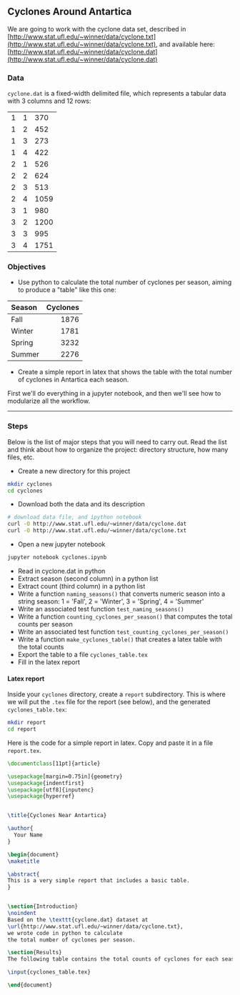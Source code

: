 ## Cyclones Around Antartica

We are going to work with the cyclone data set, described in 
[http://www.stat.ufl.edu/~winner/data/cyclone.txt](http://www.stat.ufl.edu/~winner/data/cyclone.txt), and available here:
[http://www.stat.ufl.edu/~winner/data/cyclone.dat](http://www.stat.ufl.edu/~winner/data/cyclone.dat)


### Data

`cyclone.dat` is a fixed-width delimited file, which represents a tabular data with 3 columns and 12 rows:

|   |   |      |
|---|---|------|
| 1 | 1 |  370 |
| 1 | 2 |  452 |
| 1 | 3 |  273 |
| 1 | 4 |  422 |
| 2 | 1 |  526 |
| 2 | 2 |  624 |
| 2 | 3 |  513 |
| 2 | 4 | 1059 |
| 3 | 1 |  980 |
| 3 | 2 | 1200 |
| 3 | 3 |  995 |
| 3 | 4 | 1751 |


### Objectives

- Use python to calculate the total number of cyclones per season, aiming to produce a "table" like this one:

| Season | Cyclones | 
|:-------|---------:|
| Fall	 |  1876    |
| Winter |  1781    |
| Spring |  3232    |
| Summer |  2276    |

- Create a simple report in latex that shows the table with the total number of cyclones in Antartica each season.

First we'll do everything in a jupyter notebook, and then we'll see how to modularize all the workflow.

-----

### Steps 

Below is the list of major steps that you will need to carry out. Read the list and think about how to organize the project: directory structure, how many files, etc.

- Create a new directory for this project
```bash
mkdir cyclones
cd cyclones
```
- Download both the data and its description
```bash
# download data file, and ipython notebook
curl -O http://www.stat.ufl.edu/~winner/data/cyclone.dat
curl -O http://www.stat.ufl.edu/~winner/data/cyclone.txt
```
- Open a new jupyter notebook
```bash
jupyter notebook cyclones.ipynb
```
- Read in cyclone.dat in python
- Extract season (second column) in a python list
- Extract count (third column) in a python list
- Write a function `naming_seasons()` that converts numeric season into a string season: 1 = 'Fall', 2 = 'Winter', 3 = 'Spring', 4 = 'Summer'
- Write an associated test function `test_naming_seasons()`
- Write a function `counting_cyclones_per_season()` that computes the total counts per season
- Write an associated test function `test_counting_cyclones_per_season()`
- Write a function `make_cyclones_table()` that creates a latex table with the total counts
- Export the table to a file `cyclones_table.tex`
- Fill in the latex report


#### Latex report

Inside your `cyclones` directory, create a `report` subdirectory. This is where we will put the `.tex` file for the report (see below), and the generated `cyclones_table.tex`:
```bash
mkdir report
cd report
```

Here is the code for a simple report in latex. Copy and paste it in a file `report.tex`. 

```tex
\documentclass[11pt]{article}

\usepackage[margin=0.75in]{geometry}
\usepackage{indentfirst}
\usepackage[utf8]{inputenc}
\usepackage{hyperref}


\title{Cyclones Near Antartica}

\author{
  Your Name
}

\begin{document}
\maketitle

\abstract{
This is a very simple report that includes a basic table.
}


\section{Introduction}
\noindent
Based on the \texttt{cyclone.dat} dataset at 
\url{http://www.stat.ufl.edu/~winner/data/cyclone.txt}, 
we wrote code in python to calculate 
the total number of cyclones per season.

\section{Results}
The following table contains the total counts of cyclones for each season:

\input{cyclones_table.tex}

\end{document}
```
